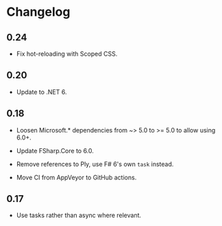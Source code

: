# Changelog

## 0.24

* Fix hot-reloading with Scoped CSS.

## 0.20

* Update to .NET 6.

## 0.18

* Loosen Microsoft.* dependencies from ~> 5.0 to >= 5.0 to allow using 6.0+.

* Update FSharp.Core to 6.0.

* Remove references to Ply, use F# 6's own `task` instead.

* Move CI from AppVeyor to GitHub actions.

## 0.17

* Use tasks rather than async where relevant.
